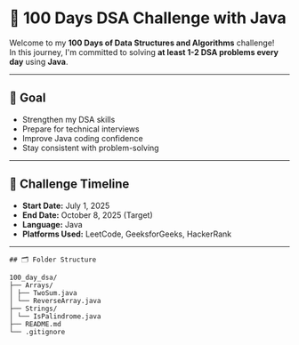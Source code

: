 # 💯 100 Days DSA Challenge with Java

Welcome to my **100 Days of Data Structures and Algorithms** challenge!  
In this journey, I'm committed to solving **at least 1-2 DSA problems every day** using **Java**.

---

## 🧠 Goal

- Strengthen my DSA skills
- Prepare for technical interviews
- Improve Java coding confidence
- Stay consistent with problem-solving

---

## 📅 Challenge Timeline

- **Start Date:** July 1, 2025
- **End Date:** October 8, 2025 (Target)
- **Language:** Java
- **Platforms Used:** LeetCode, GeeksforGeeks, HackerRank

---

```
## 🗂️ Folder Structure

100_day_dsa/
├── Arrays/
│ ├── TwoSum.java
│ └── ReverseArray.java
├── Strings/
│ └── IsPalindrome.java
├── README.md
└── .gitignore


